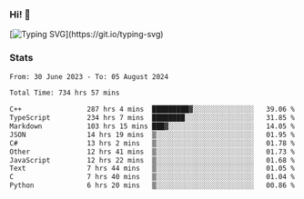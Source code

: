 ### Hi!  👋

[![Typing SVG](https://readme-typing-svg.herokuapp.com?font=Fira+Code&pause=1000&width=435&lines=Hello!+I'm+Texiwustion.)](https://git.io/typing-svg)

### Stats

<!--START_SECTION:waka-->

```txt
From: 30 June 2023 - To: 05 August 2024

Total Time: 734 hrs 57 mins

C++                287 hrs 4 mins  █████████▓░░░░░░░░░░░░░░░   39.06 %
TypeScript         234 hrs 7 mins  ████████░░░░░░░░░░░░░░░░░   31.85 %
Markdown           103 hrs 15 mins ███▓░░░░░░░░░░░░░░░░░░░░░   14.05 %
JSON               14 hrs 19 mins  ▒░░░░░░░░░░░░░░░░░░░░░░░░   01.95 %
C#                 13 hrs 2 mins   ▒░░░░░░░░░░░░░░░░░░░░░░░░   01.78 %
Other              12 hrs 41 mins  ▒░░░░░░░░░░░░░░░░░░░░░░░░   01.73 %
JavaScript         12 hrs 22 mins  ▒░░░░░░░░░░░░░░░░░░░░░░░░   01.68 %
Text               7 hrs 44 mins   ▒░░░░░░░░░░░░░░░░░░░░░░░░   01.05 %
C                  7 hrs 40 mins   ▒░░░░░░░░░░░░░░░░░░░░░░░░   01.04 %
Python             6 hrs 20 mins   ▒░░░░░░░░░░░░░░░░░░░░░░░░   00.86 %
```

<!--END_SECTION:waka-->
